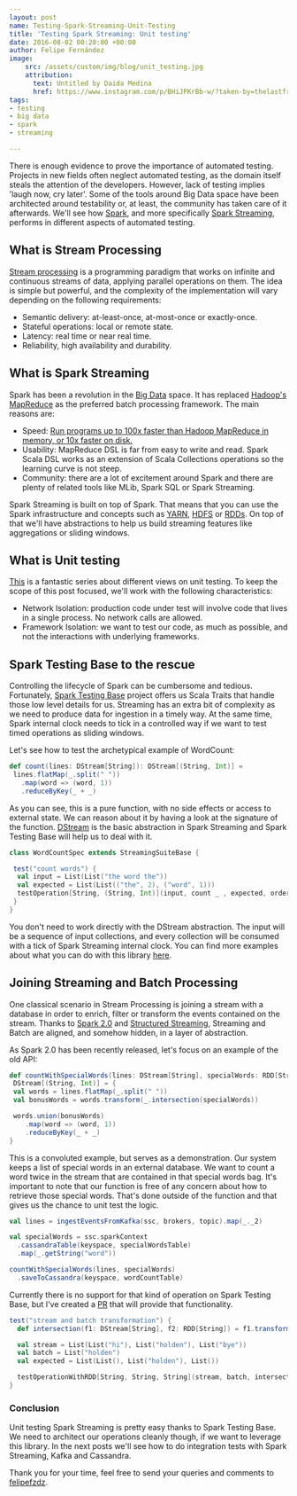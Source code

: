 ```yaml
---
layout: post
name: Testing-Spark-Streaming-Unit-Testing
title: 'Testing Spark Streaming: Unit testing'
date: 2016-08-02 00:20:00 +00:00
author: Felipe Fernández
image:
    src: /assets/custom/img/blog/unit_testing.jpg
    attribution:
      text: Untitled by Daida Medina
      href: https://www.instagram.com/p/BHiJPKrBb-w/?taken-by=thelastfreeusername
tags:
- testing
- big data
- spark
- streaming

---
```


There is enough evidence to prove the importance of automated testing. Projects in new fields often neglect automated testing, as the domain itself steals the attention of the developers. However, lack of testing implies 'laugh now, cry later'. Some of the tools around Big Data space have been architected around testability or, at least, the community has taken care of it afterwards. We'll see how [Spark](http://spark.apache.org/), and more specifically [Spark Streaming](http://spark.apache.org/streaming/), performs in different aspects of automated testing.

## What is Stream Processing

[Stream processing](https://www.wikiwand.com/en/Stream_processing) is a programming paradigm that works on infinite and continuous streams of data, applying parallel operations on them. The idea is simple but powerful, and the complexity of the implementation will vary depending on the following requirements:

- Semantic delivery: at-least-once, at-most-once or exactly-once.
- Stateful operations: local or remote state.
- Latency: real time or near real time.
- Reliability, high availability and durability.

## What is Spark Streaming

Spark has been a revolution in the [Big Data](https://www.wikiwand.com/en/Big_data) space. It has replaced [Hadoop's MapReduce](https://hadoop.apache.org/docs/current/hadoop-mapreduce-client/hadoop-mapreduce-client-core/MapReduceTutorial.html) as the preferred batch processing framework. The main reasons are:

- Speed: [Run programs up to 100x faster than Hadoop MapReduce in memory, or 10x faster on disk.](http://spark.apache.org/)
- Usability: MapReduce DSL is far from easy to write and read. Spark Scala DSL works as an extension of Scala Collections operations so the learning curve is not steep.
- Community: there are a lot of excitement around Spark and there are plenty of related tools like MLib, Spark SQL or Spark Streaming.

Spark Streaming is built on top of Spark. That means that you can use the Spark infrastructure and concepts such as [YARN](http://hadoop.apache.org/docs/current/hadoop-yarn/hadoop-yarn-site/YARN.html), [HDFS](https://hadoop.apache.org/docs/r1.2.1/hdfs_design.html) or [RDDs](http://www.tutorialspoint.com/apache_spark/apache_spark_rdd.htm). On top of that we'll have abstractions to help us build streaming features like aggregations or sliding windows.

## What is Unit testing

[This](http://robdmoore.id.au/blog/2015/01/26/testing-i-dont-even/) is a fantastic series about different views on unit testing. To keep the scope of this post focused, we'll work with the following characteristics:

- Network Isolation: production code under test will involve code that lives in a single process. No network calls are allowed.
- Framework Isolation: we want to test our code, as much as possible, and not the interactions with underlying frameworks.

## Spark Testing Base to the rescue

Controlling the lifecycle of Spark can be cumbersome and tedious. Fortunately, [Spark Testing Base](https://github.com/holdenk/spark-testing-base) project offers us Scala Traits that handle those low level details for us. Streaming has an extra bit of complexity as we need to produce data for ingestion in a timely way. At the same time, Spark internal clock needs to tick in a controlled way if we want to test timed operations as sliding windows.

Let's see how to test the archetypical example of WordCount:

```scala
def count(lines: DStream[String]): DStream[(String, Int)] =
 lines.flatMap(_.split(" "))
   .map(word => (word, 1))
   .reduceByKey(_ + _)
```

As you can see, this is a pure function, with no side effects or access to external state. We can reason about it by having a look at the signature of the function. [DStream](https://spark.apache.org/docs/0.7.2/api/streaming/spark/streaming/DStream.html) is the basic abstraction in Spark Streaming and Spark Testing Base will help us to deal with it.

```scala
class WordCountSpec extends StreamingSuiteBase {

 test("count words") {
  val input = List(List("the word the"))
  val expected = List(List(("the", 2), ("word", 1)))
  testOperation[String, (String, Int)](input, count _ , expected, ordered = false)
 }
}
```

You don't need to work directly with the DStream abstraction. The input will be a sequence of input collections, and every collection will be consumed with a tick of Spark Streaming internal clock. You can find more examples about what you can do with this library [here](https://github.com/holdenk/spark-testing-base/wiki/StreamingSuiteBase).

## Joining Streaming and Batch Processing

One classical scenario in Stream Processing is joining a stream with a database in order to enrich, filter or transform the events contained on the stream. Thanks to [Spark 2.0](https://spark.apache.org/releases/spark-release-2-0-0.html) and [Structured Streaming](https://jaceklaskowski.gitbooks.io/mastering-apache-spark/content/spark-sql-structured-streaming.html), Streaming and Batch are aligned, and somehow hidden, in a layer of abstraction.

As Spark 2.0 has been recently released, let's focus on an example of the old API:

```scala
def countWithSpecialWords(lines: DStream[String], specialWords: RDD[String]):
 DStream[(String, Int)] = {
 val words = lines.flatMap(_.split(" "))
 val bonusWords = words.transform(_.intersection(specialWords))

 words.union(bonusWords)
    .map(word => (word, 1))
    .reduceByKey(_ + _)
}
```

This is a convoluted example, but serves as a demonstration. Our system keeps a list of special words in an external database. We want to count a word twice in the stream that are contained in that special words bag. It's important to note that our function is free of any concern about how to retrieve those special words. That's done outside of the function and that gives us the chance to unit test the logic.

```scala
val lines = ingestEventsFromKafka(ssc, brokers, topic).map(_._2)

val specialWords = ssc.sparkContext
  .cassandraTable(keyspace, specialWordsTable)
  .map(_.getString("word"))

countWithSpecialWords(lines, specialWords)
  .saveToCassandra(keyspace, wordCountTable)
```

Currently there is no support for that kind of operation on Spark Testing Base, but I've created a [PR](https://github.com/holdenk/spark-testing-base/pull/122) that will provide that functionality.

```scala
test("stream and batch transformation") {
  def intersection(f1: DStream[String], f2: RDD[String]) = f1.transform(_.intersection(f2))

  val stream = List(List("hi"), List("holden"), List("bye"))
  val batch = List("holden")
  val expected = List(List(), List("holden"), List())

  testOperationWithRDD[String, String, String](stream, batch, intersection _, expected, ordered = false)
}
```

### Conclusion

Unit testing Spark Streaming is pretty easy thanks to Spark Testing Base. We need to architect our operations cleanly though, if we want to leverage this library. In the next posts we'll see how to do integration tests with Spark Streaming, Kafka and Cassandra.

Thank you for your time, feel free to send your queries and comments to [felipefzdz](http://twitter.com/felipefzdz).
